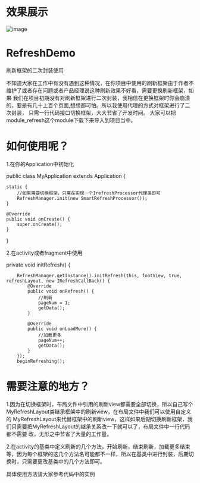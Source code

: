 # 效果展示

![image](https://github.com/yeszj/RefreshDemo/blob/master/refresh.gif)


# RefreshDemo
刷新框架的二次封装使用

不知道大家在工作中有没有遇到这种情况，在你项目中使用的刷新框架由于作者不维护了或者存在问题或者产品经理说这种刷新效果不好看，需要更换刷新框架，如果
我们在项目初期没有对刷新框架进行二次封装，我相信在更换框架时你会崩溃的，要是有几十上百个页面,想想都可怕。所以我使用代理的方式对框架进行了二次封装，
只需一行代码接口切换框架，大大节省了开发时间。
大家可以把module_refresh这个module下载下来导入到项目当中。

# 如何使用呢？
1.在你的Application中初始化

public class MyApplication extends Application {

    static {
        //如果需要切换框架，只需在实现一个IrefreshProcessor代理类即可
        RefreshManager.init(new SmartRefreshProcessor());
    }
    
    @Override
    public void onCreate() {
        super.onCreate();
    }
}

2.在activity或者fragment中使用

private void initRefresh() {

        RefreshManager.getInstance().initRefresh(this, footView, true, refreshLayout, new IRefreshCallBack() {
            @Override
            public void onRefresh() {
                //刷新
                pageNum = 1;
                getData();
            }
            
            @Override
            public void onLoadMore() {
                //加载更多
                pageNum++;
                getData();
            }
        });
        beginRefreshing();
        
        
 # 需要注意的地方？
 1.因为在切换框架时，布局文件中引用的刷新view都需要全部切换，所以自己写个MyRefreshLayout类继承框架中的刷新view，在布局文件中我们可以使用自定义的
 MyRefreshLayout来代替框架中的刷新view，这样如果后期切换刷新框架，我们只需要把MyRefreshLayout的继承关系改一下就可以了，布局文件中一行代码都不需要
 改，无形之中节省了大量的工作量。
 
 2.在activity的基类中定义刷新的几个方法，开始刷新，结束刷新，加载更多结束等，因为每个框架的这几个方法名可能都不一样，所以在基类中进行封装，后期切换时，只需要更改基类中的几个方法即可。
 
 具体使用方法请大家参考代码中的实例
